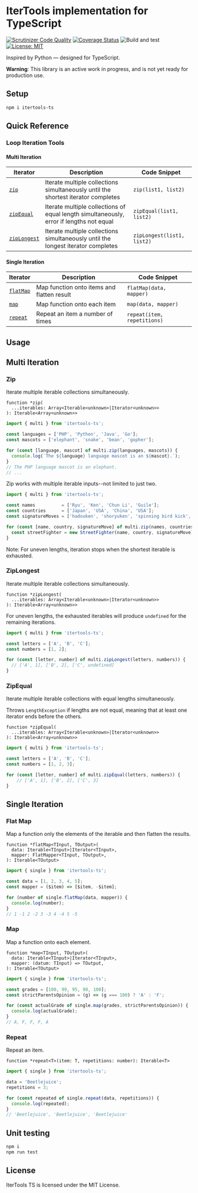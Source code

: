 # IterTools implementation for TypeScript

[![Scrutinizer Code Quality](https://scrutinizer-ci.com/g/Smoren/itertools-ts/badges/quality-score.png?b=master)](https://scrutinizer-ci.com/g/Smoren/itertools-ts/?branch=master)
[![Coverage Status](https://coveralls.io/repos/github/Smoren/itertools-ts/badge.svg?branch=master)](https://coveralls.io/github/Smoren/itertools-ts?branch=master)
![Build and test](https://github.com/Smoren/itertools-ts/actions/workflows/test_master.yml/badge.svg)
[![License: MIT](https://img.shields.io/badge/License-MIT-yellow.svg)](https://opensource.org/licenses/MIT)

Inspired by Python — designed for TypeScript.

**Warning**: This library is an active work in progress, and is not yet ready for production use.

## Setup

```bash
npm i itertools-ts
```

## Quick Reference

### Loop Iteration Tools

#### Multi Iteration
| Iterator                    | Description                                                                             | Code Snippet               |
|-----------------------------|-----------------------------------------------------------------------------------------|----------------------------|
| [`zip`](#Zip)               | Iterate multiple collections simultaneously until the shortest iterator completes       | `zip(list1, list2)`        |
| [`zipEqual`](#ZipEqual)     | Iterate multiple collections of equal length simultaneously, error if lengths not equal | `zipEqual(list1, list2)`   |
| [`zipLongest`](#ZipLongest) | Iterate multiple collections simultaneously until the longest iterator completes        | `zipLongest(list1, list2)` |

#### Single Iteration
| Iterator               | Description                                | Code Snippet                |
|------------------------|--------------------------------------------|-----------------------------|
| [`flatMap`](#Flat-Map) | Map function onto items and flatten result | `flatMap(data, mapper)`     |
| [`map`](#Map)          | Map function onto each item                | `map(data, mapper)`         |
| [`repeat`](#Repeat)    | Repeat an item a number of times           | `repeat(item, repetitions)` |

## Usage

## Multi Iteration
### Zip
Iterate multiple iterable collections simultaneously.

```
function *zip(
  ...iterables: Array<Iterable<unknown>|Iterator<unknown>>
): Iterable<Array<unknown>>
```

```typescript
import { multi } from 'itertools-ts';

const languages = ['PHP', 'Python', 'Java', 'Go'];
const mascots = ['elephant', 'snake', 'bean', 'gopher'];

for (const [language, mascot] of multi.zip(languages, mascots)) {
  console.log(`The ${language} language mascot is an ${mascot}.`);
}
// The PHP language mascot is an elephant.
// ...
```

Zip works with multiple iterable inputs--not limited to just two.
```typescript
import { multi } from 'itertools-ts';

const names          = ['Ryu', 'Ken', 'Chun Li', 'Guile'];
const countries      = ['Japan', 'USA', 'China', 'USA'];
const signatureMoves = ['hadouken', 'shoryuken', 'spinning bird kick', 'sonic boom'];

for (const [name, country, signatureMove] of multi.zip(names, countries, signatureMoves)) {
  const streetFighter = new StreetFighter(name, country, signatureMove);
}
```
Note: For uneven lengths, iteration stops when the shortest iterable is exhausted.

### ZipLongest
Iterate multiple iterable collections simultaneously.

```
function *zipLongest(
  ...iterables: Array<Iterable<unknown>|Iterator<unknown>>
): Iterable<Array<unknown>>
```

For uneven lengths, the exhausted iterables will produce `undefined` for the remaining iterations.

```typescript
import { multi } from 'itertools-ts';

const letters = ['A', 'B', 'C'];
const numbers = [1, 2];

for (const [letter, number] of multi.zipLongest(letters, numbers)) {
  // ['A', 1], ['B', 2], ['C', undefined]
}
```

### ZipEqual
Iterate multiple iterable collections with equal lengths simultaneously.

Throws `LengthException` if lengths are not equal, meaning that at least one iterator ends before the others.

```
function *zipEqual(
  ...iterables: Array<Iterable<unknown>|Iterator<unknown>>
): Iterable<Array<unknown>>
```

```typescript
import { multi } from 'itertools-ts';

const letters = ['A', 'B', 'C'];
const numbers = [1, 2, 3];

for (const [letter, number] of multi.zipEqual(letters, numbers)) {
    // ['A', 1], ['B', 2], ['C', 3]
}
```

## Single Iteration
### Flat Map
Map a function only the elements of the iterable and then flatten the results.

```
function *flatMap<TInput, TOutput>(
  data: Iterable<TInput>|Iterator<TInput>,
  mapper: FlatMapper<TInput, TOutput>,
): Iterable<TOutput>
```

```typescript
import { single } from 'itertools-ts';

const data = [1, 2, 3, 4, 5];
const mapper = ($item) => [$item, -$item];

for (number of single.flatMap(data, mapper)) {
  console.log(number);
}
// 1 -1 2 -2 3 -3 4 -4 5 -5
```

### Map
Map a function onto each element.

```
function *map<TInput, TOutput>(
  data: Iterable<TInput>|Iterator<TInput>,
  mapper: (datum: TInput) => TOutput,
): Iterable<TOutput>
```

```typescript
import { single } from 'itertools-ts';

const grades = [100, 99, 95, 98, 100];
const strictParentsOpinion = (g) => (g === 100) ? 'A' : 'F';

for (const actualGrade of single.map(grades, strictParentsOpinion)) {
  console.log(actualGrade);
}
// A, F, F, F, A
```

### Repeat
Repeat an item.

```
function *repeat<T>(item: T, repetitions: number): Iterable<T>
```

```typescript
import { single } from 'itertools-ts';

data = 'Beetlejuice';
repetitions = 3;

for (const repeated of single.repeat(data, repetitions)) {
  console.log(repeated);
}
// 'Beetlejuice', 'Beetlejuice', 'Beetlejuice'
```

## Unit testing

```bash
npm i
npm run test
```

## License

IterTools TS is licensed under the MIT License.
